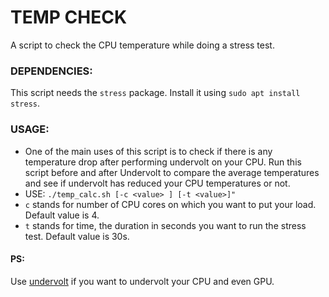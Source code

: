 # TEMP CHECK
A script to check the CPU temperature while doing a stress test.

### DEPENDENCIES:
This script needs the `stress` package. Install it using `sudo apt install stress`. 

### USAGE:
- One of the main uses of this script is to check if there is any temperature drop after performing undervolt on your CPU. Run this script before and after Undervolt to compare the average temperatures and see if undervolt has reduced your CPU temperatures or not.
- USE: `./temp_calc.sh [-c <value> ] [-t <value>]"`
- `c` stands for number of CPU cores on which you want to put your load. Default value is 4.
- `t` stands for time, the duration in seconds you want to run the stress test. Default value is 30s.

#### PS:
Use [undervolt](https://github.com/georgewhewell/undervolt) if you want to undervolt your CPU and even GPU.
